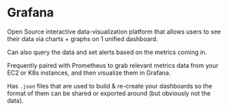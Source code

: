 # Grafana

Open Source interactive data-visualization platform that allows users to see their data via charts + graphs on 1 unified dashboard.

Can also query the data and set alerts based on the metrics coming in.

Frequently paired with Prometheus to grab relevant metrics data from your EC2 or K8s instances, and then visualize them in Grafana.

Has `.json` files that are used to build & re-create your dashboards so the format of them can be shared or exported around (but obviously not the data).